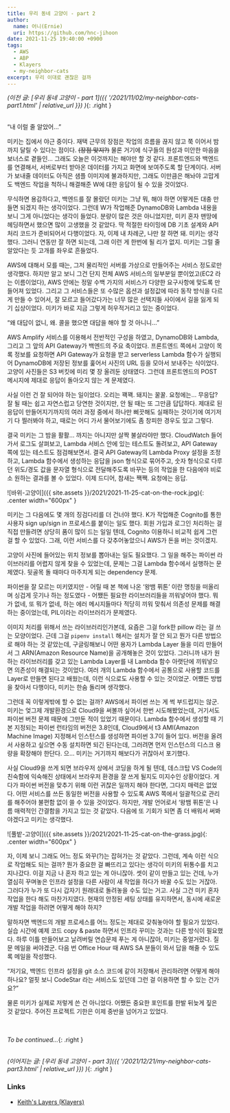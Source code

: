 ```yaml
---
title: 우리 동네 고양이 - part 2
author:
  name: 어니(Ernie)
  uri: https://github.com/hnc-jihoon
date: 2021-11-25 19:40:00 +0900
tags:
  - AWS
  - ABP
  - Klayers
  - my-neighbor-cats
excerpt: 우리 이대로 괜찮은 걸까
---
```

*(이전 글: [우리 동네 고양이 <span class='block'>- part 1</span>]({{ '/2021/11/02/my-neighbor-cats-part1.html' | relative_url }}) )*{: .right }

\
“내 이럴 줄 알았어…” 

미키는 집에서 야근 중이다. 재택 근무의 장점은 작업의 흐름을 끊지 않고 쭉 이어서 밤까지 달릴 수 있다는 점이다. ~~(장점 맞지?)~~ 물론 거기에 식구들의 원성과 미안한 마음을 보너스로 곁들인… 그래도 오늘은 이것까지는 해야만 할 것 같다. 프론트엔드와 백엔드를 연결해서, 서버로부터 받아온 데이터를 가지고 화면에 보여주도록 할 단계이다. 서버가 보내줄 데이터도 아직은 샘플 이미지에 불과하지만, 그래도 이만큼은 해놔야 고맙게도 백엔드 작업을 척하니 해결해준 W에 대한 응답이 될 수 있을 것이었다.

무식하면 용감하다고, 백엔드를 잘 몰랐던 미키는 그냥 뭐, 해야 하면 어떻게든 대충 만들면 되겠지 하는 생각이었다. 그런데 W가 작업해준 DynamoDB와 Lambda 내용을 보니 그게 아니었다는 생각이 들었다. 분량이 많은 것은 아니었지만, 미키 혼자 맨땅에 헤딩하면서 했으면 많이 고생했을 것 같았다. 딱 적절한 타이밍에 DB 기초 설계와 API 처리 코드가 준비되어서 다행이었다. 자, 이제 내 차례군, 나만 잘 하면 돼. 미키는 생각했다. 그러니 연동만 잘 하면 되는데, 그래 이런 게 한번에 될 리가 없지. 미키는 그럴 줄 알았다는 듯 고개를 좌우로 흔들었다.

AWS에 대해서 모를 때는, 그저 물리적인 서버를 가상으로 만들어주는 서비스 정도로만 생각했다. 하지만 알고 보니 그건 단지 전체 AWS 서비스의 일부분일 뿐이었고(EC2 라는 이름이었다), AWS 안에는 정말 수백 가지의 서비스가 다양한 요구사항에 맞도록 만들어져 있었다. 그리고 그 서비스들은 또 수많은 옵션과 설정값에 따라 동작 방식을 다르게 만들 수 있어서, 잘 모르고 들어갔다가는 너무 많은 선택지들 사이에서 길을 잃게 되기 십상이었다. 미키가 바로 지금 그렇게 허우적거리고 있는 중이었다.

“왜 대답이 없니, 왜. 콜을 했으면 대답을 해야 할 것 아니니…”

AWS Amplify 서비스를 이용해서 전반적인 구성을 하였고, DynamoDB와 Lambda, 그리고 그 앞의 API Gateway가 백엔드의 주요 축이었다. 프론트엔드 쪽에서 고양이 목록 정보를 요청하면 API Gateway가 요청을 받고 serverless Lambda 함수가 실행되어 DynamoDB에 저장된 정보를 훑어서 사진의 URL 등을 모아서 보내주는 식이었다. 고양이 사진들은 S3 버킷에 미리 몇 장 올려둔 상태였다. 그런데 프론트엔드의 POST 메시지에 제대로 응답이 돌아오지 않는 게 문제였다.

사실 이런 건 잘 되어야 하는 일이었다. 오리는 꽥꽥. 돼지는 꿀꿀. 요청에는… 무응답? 잘 될 때는 쉽고 자연스럽고 당연한 것이지만, 안 될 때는 또 그만큼 답답하다. 제대로 된 응답이 만들어지기까지의 여러 과정 중에서 하나만 삐끗해도 실패하는 것이기에 여기저기 다 찔러봐야 하고, 때로는 어디 가서 물어보기에도 좀 창피한 경우도 있고 그렇다. 

결국 미키는 그 밤을 활활… 까지는 아니지만 살짝 불살라야만 했다. CloudWatch 들어가서 로그도 살펴보고, Lambda 서비스 안에 있는 테스트도 돌려보고, API Gateway 쪽에 있는 테스트도 점검해보면서. 결국 API Gateway의 Lambda Proxy 설정을 조정하고, Lambda 함수에서 생성하는 응답을 json 형식으로 묶어주고, 숫자 형식으로 다루던 위도/경도 값을 문자열 형식으로 전달해주도록 바꾸는 등의 작업을 한 다음에야 비로소 원하는 결과를  볼 수 있었다. 이제 드디어, 참새는 짹짹. 요청에는 응답. 

![바위-고양이]({{ site.assets }}/2021/2021-11-25-cat-on-the-rock.jpg){: .center width="600px" }

미키는 그 다음에도 몇 개의 징검다리를 더 건너야 했다. K가 작업해준 Cognito를 통한 사용자 sign up/sign in 프로세스를 붙이는 일도 했다. 회원 가입과 로그인 처리하는 걸 직접 만들려면 상당히 품이 많이 드는 일일 텐데, Cognito 이용하니 비교적 쉽게 그런 걸 할 수 있었다. 그래, 이런 서비스를 다 갖추어놓았으니 AWS가 돈을 버는 것이겠지.

고양이 사진에 들어있는 위치 정보를 뽑아내는 일도 필요했다. 그 일을 해주는 파이썬 라이브러리를 어렵지 않게 찾을 수 있었는데, 문제는 그걸 Lambda 함수에서 실행하는 문제였다. 뒷골목 돌 때마다 마주치게 되는 dependency 문제. 

파이썬을 잘 모르는 미키였지만 - 어릴 때 본 책에 나온 ‘왕뱀 퓌톤’ 이란 명칭을 떠올리며 싱겁게 웃기나 하는 정도였다 - 어쨌든 필요한 라이브러리들을 끼워넣어야 했다. 뭐가 없네, 또 뭐가 없네, 하는 에러 메시지들마다 적당히 끼워 맞춰서 의존성 문제를 해결하는 중이었는데, PIL이라는 라이브러리가 문제였다. 

이미지 처리를 위해서 쓰는 라이브러리인가본데, 요즘은 그걸 fork한 pillow 라는 걸 쓰는 모양이었다. 근데 그걸 <code>pipenv install</code> 해서는 설치가 잘 안 되고 뭔가 다른 방법으로 해야 하는 것 같았는데, 구글링해보니 어떤 용자가 Lambda Layer 들을 미리 만들어서 그 ARN(Amazon Resource Name)을 공개해놓은 것이 있었다. 그러니까 내가 원하는 라이브러리를 갖고 있는 Lambda Layer를 내 Lambda 함수 아랫단에 끼워넣으면 의존성이 해결되는 것이었다. 여러 개의 Lambda 함수에서 공통으로 사용할 코드를 Layer로 만들면 된다고 배웠는데, 이런 식으로도 사용할 수 있는 것이었군. 어쨌든 방법을 찾아서 다행이다, 미키는 한숨 돌리며 생각했다. 

그런데 꼭 이렇게밖에 할 수 없는 걸까? AWS에서 파이썬 쓰는 게 썩 부드럽지는 않군. 미키는 엊그제 개발환경으로 Cloud9을 써볼까 싶어서 한번 시도해봤었는데, 거기서도 파이썬 버전 문제 때문에 그만둔 적이 있었기 때문이다. Lambda 함수에서 생성할 때 기본 지정되는 파이썬 런타임의 버전은 3.8인데, Cloud9에서 t3 AMI(Amazon Machine Image) 지정해서 인스턴스를 생성하면 파이썬 3.7이 들어 있다. 버전을 올려서 사용하고 싶으면 수동 설치하면 되긴 된다는데, 그러려면 먼저 인스턴스의 디스크 용량을 확장해야 한단다. 으… 미키는 거기까지 해보다가 귀찮아서 포기했다. 

사실 Cloud9을 쓰게 되면 브라우저 상에서 코딩을 하게 될 텐데, 데스크탑 VS Code의 친숙함에 익숙해진 상태에서 브라우저 환경을 잘 쓰게 될지도 미지수인 상황이었다. 게다가 파이썬 버전을 맞추기 위해 이런 귀찮은 일까지 해야 한다면, 그다지 매력은 없었다. 어떤 서비스를 쓰든 동일한 버전을 사용할 수 있도록 AWS 쪽에서 일괄적으로 관리를 해주어야 불편함 없이 쓸 수 있을 것이었다. 하지만, 개발 언어로서 ‘왕뱀 퓌톤’은 나름 매력적인 간결함을 가지고 있는 것 같았다. 다음에 또 기회가 되면 좀 더 배워서 써봐야겠다고 미키는 생각했다.

![풀밭-고양이]({{ site.assets }}/2021/2021-11-25-cat-on-the-grass.jpg){: .center width="600px" }

자, 이제 보니 그래도 어느 정도 와꾸(?)는 잡혀가는 것 같았다. 그런데, 계속 이런 식으로 작업해도 되는 걸까? 뭔가 중요한 걸 빠뜨리고 있다는 생각이 미키의 뒤통수를 치고 지나갔다. 이걸 지금 나 혼자 하고 있는 게 아니잖아. 셋이 같이 만들고 있는 건데, 누가 열심히 꾸며놓은 인프라 설정을 다른 사람이 새 작업을 하다가 바꿀 수도 있는 거잖아. 그러다가 누가 또 다시 갑자기 원래대로 돌려놓을 수도 있는 거고. 사실 그건 미키 혼자 작업을 한다 해도 마찬가지였다. 현재의 안정된 세팅 상태를 유지하면서, 동시에 새로운 개발 작업을 하려면 어떻게 해야 하지?

말하자면 백엔드의 개발 프로세스를 어느 정도는 제대로 갖춰놓아야 할 필요가 있었다. 실습 시간에 예제 코드 copy & paste 하면서 인프라 꾸미는 것과는 다른 방식이 필요했다. 하루 이틀 만들어보고 날려버릴 연습문제 푸는 게 아니잖아, 미키는 중얼거렸다. 질문 메일을 써야겠군. 다음 번 Office Hour 때 AWS SA 분들이 와서 답을 해줄 수 있도록 메일을 작성했다.

“저기요, 백엔드 인프라 설정을 git 소스 코드에 같이 저장해서 관리하려면 어떻게 해야 하나요? 얼핏 보니 CodeStar 라는 서비스도 있던데 그런 걸 이용하면 할 수 있는 건가요?”

물론 미키가 실제로 저렇게 쓴 건 아니었다. 어쨌든 중요한 포인트를 한발 뒤늦게 짚은 것 같았다. 주어진 프로젝트 기한은 이제 중반을 넘어가고 있었다. 

\
\
*To be continued…*{: .right }

\
*(이어지는 글: [우리 동네 고양이 <span class='block'>- part 3</span>]({{ '/2021/12/21/my-neighbor-cats-part3.html' | relative_url }}) )*{: .right }

### Links

- [Keith's Layers (Klayers)](https://github.com/keithrozario/Klayers)
